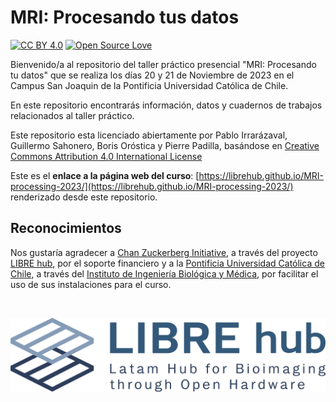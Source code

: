 # MRI: Procesando tus datos

[![CC BY 4.0](https://img.shields.io/badge/License-CC%20BY%204.0-lightgrey.svg)](http://creativecommons.org/licenses/by/4.0/) [![Open Source Love](https://badges.frapsoft.com/os/v1/open-source.svg?v=103)](https://github.com/ellerbrock/open-source-badges/)

Bienvenido/a al repositorio del taller práctico presencial "MRI: Procesando tu datos" que se realiza los días 20 y 21 de Noviembre de 2023 en el Campus San Joaquin de la Pontificia Universidad Católica de Chile.

En este repositorio encontrarás información, datos y cuadernos de trabajos relacionados al taller práctico.

Este repositorio esta licenciado abiertamente por Pablo Irrarázaval, Guillermo Sahonero, Boris Oróstica y Pierre Padilla, basándose en [Creative Commons Attribution 4.0 International License](http://creativecommons.org/licenses/by/4.0/)

Este es el **enlace a la página web del curso**: [https://librehub.github.io/MRI-processing-2023/](https://librehub.github.io/MRI-processing-2023/) renderizado desde este repositorio.

## Reconocimientos

 Nos gustaría agradecer a [Chan Zuckerberg Initiative](https://chanzuckerberg.com/imaging/latin-american-hub-for-bioimaging-through-open-hardware/), a través del proyecto [LIBRE hub](https://librehub.github.io/), por el soporte financiero y a la [Pontificia Universidad Católica de Chile](https://www.uc.cl/en), a través del [Instituto de Ingeniería Biológica y Médica](https://ingenieriabiologicaymedica.uc.cl/en/), por facilitar el uso de sus instalaciones para el curso.

<br>

![img.png](logo.png)
